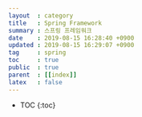 ```yaml
---
layout  : category
title   : Spring Framework
summary : 스프링 프레임워크
date    : 2019-08-15 16:28:40 +0900
updated : 2019-08-15 16:29:07 +0900
tag     : spring
toc     : true
public  : true
parent  : [[index]]
latex   : false
---
```

* TOC
{:toc}

# 
